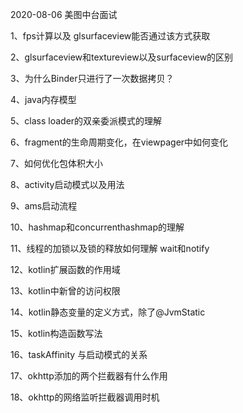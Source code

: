 2020-08-06 美图中台面试

1、fps计算以及 glsurfaceview能否通过该方式获取

2、glsurfaceview和textureview以及surfaceview的区别

3、为什么Binder只进行了一次数据拷贝？

4、java内存模型

5、class loader的双亲委派模式的理解

6、fragment的生命周期变化，在viewpager中如何变化

7、如何优化包体积大小

8、activity启动模式以及用法

9、ams启动流程

10、hashmap和concurrenthashmap的理解

11、线程的加锁以及锁的释放如何理解  wait和notify

12、kotlin扩展函数的作用域

13、kotlin中新曾的访问权限

14、kotlin静态变量的定义方式，除了@JvmStatic

15、kotlin构造函数写法

16、taskAffinity 与启动模式的关系

17、okhttp添加的两个拦截器有什么作用

18、okhttp的网络监听拦截器调用时机
